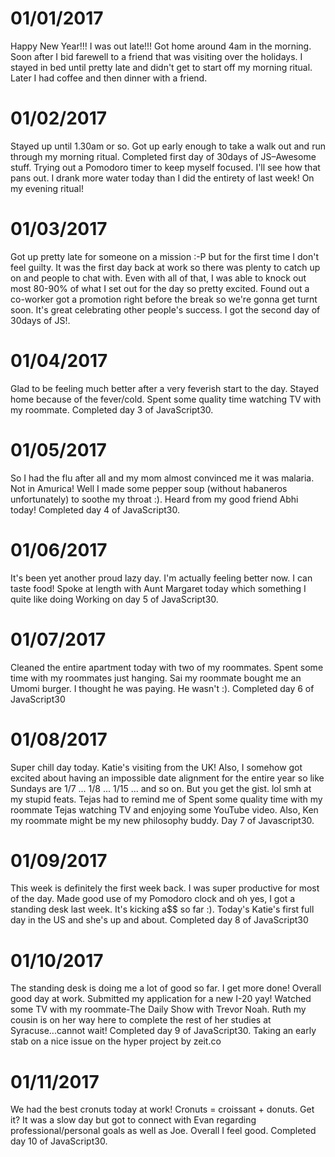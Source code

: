 # 01/01/2017
Happy New Year!!! I was out late!!! Got home around 4am in the morning. Soon
after I bid farewell to a friend that was visiting over the holidays. I stayed
in bed until pretty late and didn't get to start off my morning ritual. Later I had coffee and then dinner with a friend.

# 01/02/2017
Stayed up until 1.30am or so. Got up early enough to take a walk out and run
through my morning ritual. Completed first day of 30days of JS–Awesome stuff.
Trying out a Pomodoro timer to keep myself focused. I'll see how that pans out.
I drank more water today than I did the entirety of last week! On my evening
ritual! 

# 01/03/2017
Got up pretty late for someone on a mission :-P but for the first time I don't
feel guilty. It was the first day back at work so there was plenty to catch up
on and people to chat with. Even with all of that, I was able to knock out most 80-90% of what I set out for the day
so pretty excited. Found out a co-worker got a promotion right before the break
so we're gonna get turnt soon. It's great celebrating other people's success. I
got the second day of 30days of JS!.

# 01/04/2017
Glad to be feeling much better after a very feverish start to the day. Stayed home
because of the fever/cold. Spent some quality time watching TV with my roommate.
Completed day 3 of JavaScript30.

# 01/05/2017
So I had the flu after all and my mom almost convinced me it was malaria. Not in
Amurica! Well I made some pepper soup (without habaneros unfortunately) to soothe my throat :). Heard from my good friend Abhi today! Completed day 4 of JavaScript30.

# 01/06/2017
It's been yet another proud lazy day. I'm actually feeling better now. I can
taste food! Spoke at length with Aunt Margaret today which something I quite
like doing Working on day 5 of JavaScript30.

# 01/07/2017
Cleaned the entire apartment today with two of my roommates. Spent some time
with my roommates just hanging. Sai my roommate bought me an Umomi burger. I
thought he was paying. He wasn't :). Completed day 6 of JavaScript30 

# 01/08/2017
Super chill day today. Katie's visiting from the UK! Also, I somehow got excited about
having an impossible date alignment for the entire year so like Sundays are 1/7  ... 1/8 ... 1/15 ... and so on. But you get the gist. lol smh at my stupid feats. Tejas had to remind me of Spent some quality time with my roommate Tejas watching TV and enjoying some YouTube video. Also, Ken my roommate might be my new philosophy buddy. Day 7 of Javascript30.

# 01/09/2017
This week is definitely the first week back. I was super productive for
most of the day. Made good use of my Pomodoro clock and oh yes, I got a standing
desk last week. It's kicking a$$ so far :). Today's Katie's first full day in
the US and she's up and about. Completed day 8 of JavaScript30

# 01/10/2017
The standing desk is doing me a lot of good so far. I get more done! Overall
good day at work. Submitted my application for a new I-20 yay! Watched some TV with my roommate-The Daily Show with Trevor
Noah. Ruth my cousin is on her way here to complete the rest of her studies at
Syracuse...cannot wait! Completed day 9 of JavaScript30. Taking an early stab on a nice issue on
the hyper project by zeit.co

# 01/11/2017
We had the best cronuts today at work! Cronuts = croissant + donuts. Get it? It
was a slow day but got to connect with Evan regarding professional/personal
goals as well as Joe. Overall I feel good. Completed day 10 of JavaScript30.

